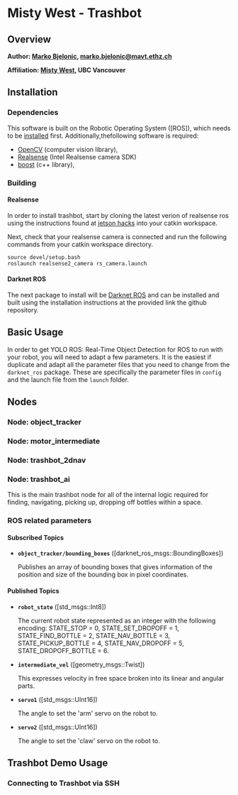 # Misty West - Trashbot

## Overview



**Author: [Marko Bjelonic](https://www.markobjelonic.com), marko.bjelonic@mavt.ethz.ch**

**Affiliation: [Misty West](https://www.mistywest.com/), UBC Vancouver**

## Installation

### Dependencies

This software is built on the Robotic Operating System ([ROS]), which needs to be [installed](http://wiki.ros.org) first. Additionally,thefollowing software is required:

- [OpenCV](http://opencv.org/) (computer vision library),
- [Realsense](https://github.com/IntelRealSense/librealsense/blob/master/doc/distribution_linux.md#installing-the-packages) (Intel Realsense camera SDK)
- [boost](http://www.boost.org/) (c++ library),

### Building

#### Realsense

In order to install trashbot, start by cloning the latest verion of realsense ros using the instructions found at [jetson hacks](https://www.jetsonhacks.com/2019/10/25/realsense-ros-wrapper-jetson-nano/) into your catkin workspace.

Next, check that your realsense camera is connected and run the following commands from your catkin workspace directory.

    source devel/setup.bash
    roslaunch realsense2_camera rs_camera.launch

#### Darknet ROS

The next package to install will be [Darknet ROS](https://github.com/leggedrobotics/darknet_ros) and can be installed and built using the installation instructions at the provided link the github repository.

## Basic Usage

In order to get YOLO ROS: Real-Time Object Detection for ROS to run with your robot, you will need to adapt a few parameters. It is the easiest if duplicate and adapt all the parameter files that you need to change from the `darknet_ros` package. These are specifically the parameter files in `config` and the launch file from the `launch` folder.

## Nodes

### Node: object_tracker

### Node: motor_intermediate

### Node: trashbot_2dnav

### Node: trashbot_ai

This is the main trashbot node for all of the internal logic required for finding, navigating, picking up, dropping off bottles within a space.

### ROS related parameters

#### Subscribed Topics

* **`object_tracker/bounding_boxes`** ([darknet_ros_msgs::BoundingBoxes])

    Publishes an array of bounding boxes that gives information of the position and size of the bounding box in pixel coordinates.


#### Published Topics

* **`robot_state`** ([std_msgs::Int8])

    The current robot state represented as an integer with the following encoding: STATE_STOP = 0, STATE_SET_DROPOFF = 1, STATE_FIND_BOTTLE = 2, STATE_NAV_BOTTLE = 3, STATE_PICKUP_BOTTLE = 4, STATE_NAV_DROPOFF = 5, STATE_DROPOFF_BOTTLE = 6.

* **`intermediate_vel`** ([geometry_msgs::Twist])

    This expresses velocity in free space broken into its linear and angular parts.

* **`servo1`** ([std_msgs::UInt16])

    The angle to set the 'arm' servo on the robot to.


* **`servo2`** ([std_msgs::UInt16])

    The angle to set the 'claw' servo on the robot to.

## Trashbot Demo Usage

### Connecting to Trashbot via SSH
